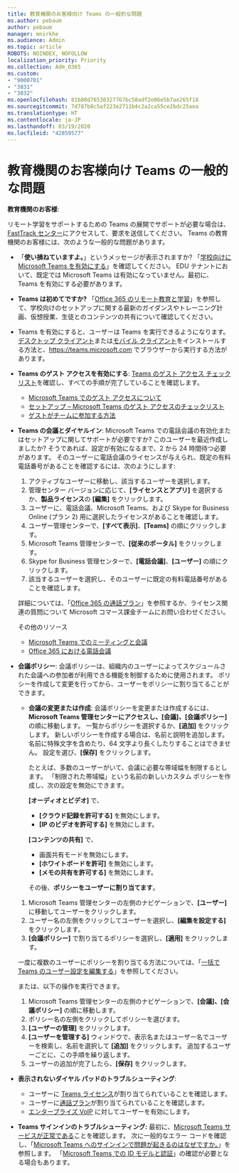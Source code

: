 ```yaml
---
title: 教育機関のお客様向け Teams の一般的な問題
ms.author: pebaum
author: pebaum
manager: mnirkhe
ms.audience: Admin
ms.topic: article
ROBOTS: NOINDEX, NOFOLLOW
localization_priority: Priority
ms.collection: Adm_O365
ms.custom:
- "9000701"
- "3831"
- "3832"
ms.openlocfilehash: 81b80d76530327767bc58adf2e06e5b7ae265f18
ms.sourcegitcommit: 7d787b8c5af223e2711b4c2a2ca55ce2bdc25aea
ms.translationtype: HT
ms.contentlocale: ja-JP
ms.lasthandoff: 03/19/2020
ms.locfileid: "42859577"
---
```

# <a name="teams-common-issues-for-education-customers"></a>教育機関のお客様向け Teams の一般的な問題

**教育機関のお客様**:

リモート学習をサポートするための Teams の展開でサポートが必要な場合は、[FastTrack センター](https://www.microsoft.com/fasttrack)にアクセスして、要求を送信してください。 Teams の教育機関のお客様には、次のような一般的な問題があります。

- 「**使い損ねていますよ。**」というメッセージが表示されますか? 「[学校向けに Microsoft Teams を有効にする](https://docs.microsoft.com/microsoft-365/education/intune-edu-trial/enable-microsoft-teams)」を確認してください。 EDU テナントにおいて、既定では Microsoft Teams は有効になっていません。最初に、Teams を有効にする必要があります。

- **Teams は初めてですか?** 「[Office 365 のリモート教育と学習](https://support.office.com/article/remote-teaching-and-learning-in-office-365-education-f651ccae-7b65-478b-8366-51bb884025c4)」を参照して、学校向けのセットアップに関する最新のガイダンスやトレーニング計画、仮想授業、生徒とのコンテンツの共有について確認してください。

- Teams を有効にすると、ユーザーは Teams を実行できるようになります。[デスクトップ クライアント](https://docs.microsoft.com/MicrosoftTeams/get-clients#desktop-client)または[モバイル クライアント](https://docs.microsoft.com/MicrosoftTeams/get-clients#mobile-clients)をインストールする方法と、https://teams.microsoft.com でブラウザーから実行する方法があります。

- **Teams のゲスト アクセスを有効にする**: [Teams のゲスト アクセス チェックリスト](https://docs.microsoft.com/microsoftteams/guest-access-checklist)を確認し、すべての手順が完了していることを確認します。
    - [Microsoft Teams でのゲスト アクセスについて](https://docs.microsoft.com/microsoftteams/guest-access)
    - [セットアップ – Microsoft Teams のゲスト アクセスのチェックリスト](https://docs.microsoft.com/microsoftteams/guest-access-checklist)
    - [ゲストがチームに参加する方法](https://docs.microsoft.com/microsoftteams/guest-joins)

- **Teams の会議とダイヤルイン**: Microsoft Teams での電話会議の有効化またはセットアップに関してサポートが必要ですか? このユーザーを最近作成しましたか? そうであれば、設定が有効になるまで、2 から 24 時間待つ必要があります。 そのユーザーに電話会議のライセンスが与えられ、既定の有料電話番号があることを確認するには、次のようにします:
    1. アクティブなユーザーに移動し、該当するユーザーを選択します。
    2. 管理センター バージョンに応じて、**[ライセンスとアプリ]** を選択するか、**製品ライセンス**の **[編集]** をクリックします。
    3. ユーザーに、電話会議、Microsoft Teams、および Skype for Business Online (プラン 2) 用に選択したライセンスがあることを確認します。
    4. ユーザー管理センターで、**[すべて表示]**、**[Teams]** の順にクリックします。
    5. Microsoft Teams 管理センターで、**[従来のポータル]** をクリックします。
    6. Skype for Business 管理センターで、**[電話会議]**、**[ユーザー]** の順にクリックします。
    7. 該当するユーザーを選択し、そのユーザーに既定の有料電話番号があることを確認します。

    詳細については、「[Office 365 の通話プラン](https://docs.microsoft.com/microsoftteams/calling-plans-for-office-365)」を参照するか、ライセンス関連の質問について Microsoft コマース課金チームにお問い合わせください。

    その他のリソース

    - [Microsoft Teams でのミーティングと会議](https://docs.microsoft.com/microsoftteams/deploy-meetings-microsoft-teams-landing-page)
    - [Office 365 における電話会議](https://docs.microsoft.com/microsoftteams/audio-conferencing-in-office-365)

- **会議ポリシー**: 会議ポリシーは、組織内のユーザーによってスケジュールされた会議への参加者が利用できる機能を制御するために使用されます。 ポリシーを作成して変更を行ってから、ユーザーをポリシーに割り当てることができます。

    - **会議の変更または作成**: 会議ポリシーを変更または作成するには、**Microsoft Teams 管理センターにアクセスし、[会議]、[会議ポリシー]** の順に移動します。 一覧からポリシーを選択するか、**[追加]** をクリックします。 新しいポリシーを作成する場合は、名前と説明を追加します。 名前に特殊文字を含めたり、64 文字より長くしたりすることはできません。 設定を選び、**[保存]** をクリックします。 
    
        たとえば、多数のユーザーがいて、会議に必要な帯域幅を制限するとします。 「制限された帯域幅」という名前の新しいカスタム ポリシーを作成し、次の設定を無効にできます。

        **[オーディオとビデオ]** で、
        - **[クラウド記録を許可する]** を無効にします。
        - **[IP のビデオを許可する]** を無効にします。

        **[コンテンツの共有]** で、

        - 画面共有モードを無効にします。
        - **[ホワイトボードを許可]** を無効にします。
        - **[メモの共有を許可する]** を無効にします。

        その後、**ポリシーをユーザーに割り当てます**。

    1. Microsoft Teams 管理センターの左側のナビゲーションで、**[ユーザー]** に移動してユーザーをクリックします。
    2. ユーザー名の左側をクリックしてユーザーを選択し、**[編集を設定する]** をクリックします。
    3. **[会議ポリシー]** で割り当てるポリシーを選択し、**[適用]** をクリックします。

    一度に複数のユーザーにポリシーを割り当てる方法については、「[一括で Teams のユーザー設定を編集する](https://docs.microsoft.com/microsoftteams/edit-user-settings-in-bulk)」を参照してください。

    または、以下の操作を実行できます。
    1. Microsoft Teams 管理センターの左側のナビゲーションで、**[会議]、[会議ポリシー]** の順に移動します。
    2. ポリシー名の左側をクリックしてポリシーを選びます。
    3. **[ユーザーの管理]** をクリックします。
    4. **[ユーザーを管理する]** ウィンドウで、表示名またはユーザー名でユーザーを検索し、名前を選択して **[追加]** をクリックします。 追加するユーザーごとに、この手順を繰り返します。
    5. ユーザーの追加が完了したら、**[保存]** をクリックします。

- **表示されないダイヤル パッドのトラブルシューティング**:
    - ユーザーに [Teams ライセンス](https://docs.microsoft.com/MicrosoftTeams/assign-teams-licenses)が割り当てられていることを確認します。
    - ユーザーに[通話プラン](https://docs.microsoft.com/MicrosoftTeams/calling-plan-landing-page)が割り当てられていることを確認します。
    - [エンタープライズ VoIP](https://docs.microsoft.com/skypeforbusiness/skype-for-business-hybrid-solutions/plan-your-phone-system-cloud-pbx-solution/enable-users-for-enterprise-voice-online-and-phone-system-voicemail#to-enable-your-users-for-phone-system-in-office-365-voice-and-voicemail) に対してユーザーを有効にします。

- **Teams サインインのトラブルシューティング:** 最初に、[Microsoft Teams サービスが正常である](https://admin.microsoft.com/Adminportal/Home?source=applauncher#/servicehealth)ことを確認します。 次に一般的なエラー コードを確認し、「[Microsoft Teams へのサインインで問題が起きるのはなぜですか。](https://support.office.com/article/a02f683b-61a3-4008-9447-ee60c5593b0f)」を参照します。 「[Microsoft Teams での ID モデルと認証](https://docs.microsoft.com/MicrosoftTeams/identify-models-authentication)」の確認が必要となる場合もあります。
